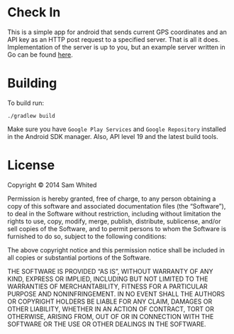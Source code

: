 # Check In

This is a simple app for android that sends current GPS coordinates and an API
key as an HTTP post request to a specified server. That is all it does.
Implementation of the server is up to you, but an example server written in Go
can be found [here](https://gist.github.com/SamWhited/9941159).

# Building

To build run:

    ./gradlew build

Make sure you have `Google Play Services` and `Google Repository` installed in
the Android SDK manager. Also, API level 19 and the latest build tools.

# License

Copyright © 2014 Sam Whited

Permission is hereby granted, free of charge, to any person obtaining a copy of
this software and associated documentation files (the “Software”), to deal in
the Software without restriction, including without limitation the rights to
use, copy, modify, merge, publish, distribute, sublicense, and/or sell copies of
the Software, and to permit persons to whom the Software is furnished to do so,
subject to the following conditions:

The above copyright notice and this permission notice shall be included in all
copies or substantial portions of the Software.

THE SOFTWARE IS PROVIDED “AS IS”, WITHOUT WARRANTY OF ANY KIND, EXPRESS OR
IMPLIED, INCLUDING BUT NOT LIMITED TO THE WARRANTIES OF MERCHANTABILITY, FITNESS
FOR A PARTICULAR PURPOSE AND NONINFRINGEMENT. IN NO EVENT SHALL THE AUTHORS OR
COPYRIGHT HOLDERS BE LIABLE FOR ANY CLAIM, DAMAGES OR OTHER LIABILITY, WHETHER
IN AN ACTION OF CONTRACT, TORT OR OTHERWISE, ARISING FROM, OUT OF OR IN
CONNECTION WITH THE SOFTWARE OR THE USE OR OTHER DEALINGS IN THE SOFTWARE.
